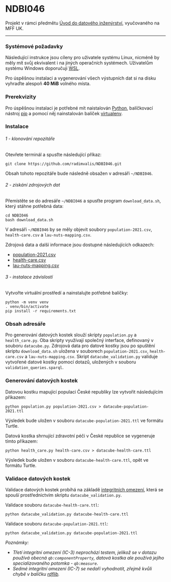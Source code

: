 # NDBI046

Projekt v rámci předmětu [Úvod do datového inženýrství](https://is.cuni.cz/studium/predmety/index.php?do=predmet&kod=NDBI046), vyučovaného na MFF UK.

-----

### Systémové požadavky

Následující instrukce jsou cíleny pro uživatele systému Linux, nicméně by měly mít svůj ekvivalent i na jiných operačních systémech. Uživatelům systému Windows doporučuji [WSL](https://learn.microsoft.com/en-us/windows/wsl/install).

Pro úspěšnou instalaci a vygenerování všech výstupních dat si na disku vyhraďte alespoň **40 MiB** volného místa.

### Prerekvizity

Pro úspěšnou instalaci je potřebné mít naistalován [Python](https://www.python.org/), balíčkovací nástroj [pip](https://packaging.python.org/en/latest/guides/installing-using-pip-and-virtual-environments/#installing-pip) a pomocí něj nainstalován balíček [virtualenv](https://packaging.python.org/en/latest/guides/installing-using-pip-and-virtual-environments/#installing-virtualenv).

### Instalace

###### 1 - klonování repozitáře

Otevřete terminál a spusťte následující příkaz:
```
git clone https://github.com/radimvalis/NDBI046.git
```
Obsah tohoto repozitáře bude následně obsažen v adresáři  `~/NDBI046`.


###### 2 - získání zdrojových dat

Přemístěte se do adresáře `~/NDBI046` a spusťte program `download_data.sh`, který stáhne potřebná data:
```
cd NDBI046
bash download_data.sh
```
V adresáři `~/NDBI046` by se měly objevit soubory `population-2021.csv`, `health-care.csv` a `lau-nuts-mapping.csv`.

Zdrojová data a další informace jsou dostupné následujících odkazech:

* [population-2021.csv](https://data.gov.cz/datov%C3%A1-sada?iri=https%3A%2F%2Fdata.gov.cz%2Fzdroj%2Fdatov%C3%A9-sady%2F00025593%2F12032e1445fd74fa08da79b14137fc29)
* [health-care.csv](https://data.gov.cz/datov%C3%A1-sada?iri=https://data.gov.cz/zdroj/datov%C3%A9-sady/https---opendata.mzcr.cz-api-3-action-package_show-id-nrpzs)
* [lau-nuts-mapping.csv](https://skoda.projekty.ms.mff.cuni.cz/ndbi046/seminars/02/%C4%8D%C3%ADseln%C3%ADk-okres%C5%AF-vazba-101-nad%C5%99%C3%ADzen%C3%BD.csv)


###### 3 - instalace závislostí

Vytvořte virtuální prostředí a nainstalujte potřebné balíčky:
```
python -m venv venv
. venv/bin/activate
pip install -r requirements.txt
```

### Obsah adresáře

Pro generování datových kostek slouží skripty `population.py` a `health_care.py`. Oba skripty využívají společný interface, definovaný v souboru `datacube.py`. Zdrojová data pro datové kostky jsou po spuštění skriptu `download_data.sh` uložena v souborech `population-2021.csv`, `health-care.csv` a `lau-nuts-mapping.csv`. Skript `datacube_validation.py` validuje vytvořené datové kostky pomocí dotazů, uložených v souboru `validation_queries.sparql`.

### Generování datových kostek

Datovou kostku mapující populaci České republiky lze vytvořit následujícím příkazem:
```
python population.py population-2021.csv > datacube-population-2021.ttl
```
Výsledek bude uložen v souboru `datacube-population-2021.ttl` ve formátu Turtle.

Datová kostka shrnující zdravotní péči v České republice se vygeneruje tímto příkazem:
```
python health_care.py health-care.csv > datacube-health-care.ttl
```
Výsledek bude uložen v souboru `datacube-health-care.ttl`, opět ve formátu Turtle.

### Validace datových kostek

Validace datových kostek probíhá na základě [integritních omezení](https://www.w3.org/TR/vocab-data-cube/#wf-rules), která se spouší prostřednictvím skriptu `datacube_validation.py`.

Validace souboru `datacube-health-care.ttl`:
```
python datacube_validation.py datacube-health-care.ttl 
```

Validace souboru `datacube-population-2021.ttl`:
```
python datacube_validation.py datacube-population-2021.ttl
```

*Poznámky:*
* *Třetí integritní omezení (IC-3) neprochází testem, jelikož se v dotazu používá obecná `qb:componentProperty`, datová kostka ale používá jejího specializovaného potomka - `qb:measure`.*
* *Sedmé integritní omezení (IC-7) se nedaří vyhodnotit, zřejmě kvůli chybě v balíčku [rdflib](https://rdflib.readthedocs.io/en/stable/index.html).*
